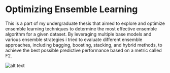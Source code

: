 # Optimizing Ensemble Learning

This is a part of my undergraduate thesis that aimed to explore and optimize ensemble learning techniques to determine the most effective ensemble algorithm for a given dataset. By leveraging multiple base models and various ensemble strategies i tried to evaluate different ensemble approaches, including bagging, boosting, stacking, and hybrid methods, to achieve the best possible predictive performance based on a metric called F2.

![alt text](https://github.com/PanosKats/Ensemble-Learning/blob/main/Ensemble_Learning_Results.png "Ensemble_Learning_Results")
